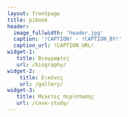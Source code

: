```yaml
---
layout: frontpage
title: pibook
header:
  image_fullwidth: 'header.jpg'
  caption: '!CAPTION! - !CAPTION_BY!'
  caption_url: !CAPTION_URL!
widget-1:
   title: Βιογραφίες
   url: /biography/
widget-2:
    title: Εικόνες
    url: /gallery/
widget-3:
   title: Μελέτες περίπτωσης
   url: /case-study/
---
```

